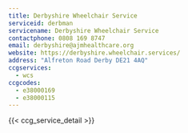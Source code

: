 ```yaml
---
title: Derbyshire Wheelchair Service
serviceid: derbman
servicename: Derbyshire Wheelchair Service
contactphone: 0808 169 8747
email: derbyshire@ajmhealthcare.org
website: https://derbyshire.wheelchair.services/
address: "Alfreton Road Derby DE21 4AQ"
ccgservices:
  - wcs
ccgcodes:
  - e38000169
  - e38000115
---
```


{{< ccg_service_detail >}}
